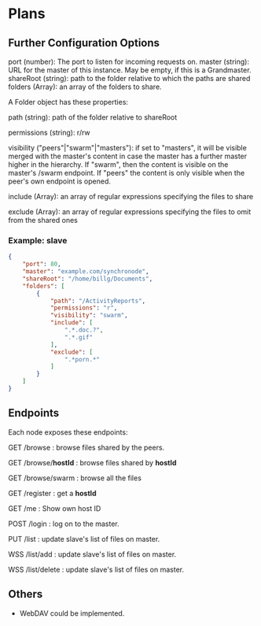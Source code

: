 # Plans

## Further Configuration Options
port (number): The port to listen for incoming requests on.
master (string): URL for the master of this instance. May be empty, if this is a Grandmaster.
shareRoot (string): path to the folder relative to which the paths are shared
folders (Array<Folder>): an array of the folders to share.

A Folder object has these properties:

path (string): path of the folder relative to shareRoot

permissions (string): r/rw

visibility ("peers"|"swarm"|"masters"): 
if set to "masters", it will be visible merged with the master's content in case the master has a further master higher in the hierarchy. If "swarm", then the content is visible on the master's /swarm endpoint. If "peers" the content is only visible when the peer's own endpoint is opened.

include (Array<RegExp>): an array of regular expressions specifying the files to share

exclude (Array<RegExp>): an array of regular expressions specifying the files to omit from the shared ones 

### Example: slave
```JSON
{
	"port": 80,
	"master": "example.com/synchronode",
	"shareRoot": "/home/billg/Documents",
	"folders": [
		{
			"path": "/ActivityReports",
			"permissions": "r",
			"visibility": "swarm",
			"include": [ 
				".*.doc.?", 
				".*.gif"
			], 
			"exclude": [ 
				".*porn.*" 
			] 
		}
	]
}
```

## Endpoints
Each node exposes these endpoints:

GET /browse : browse files shared by the peers.

GET /browse/**hostId** : browse files shared by **hostId**

GET /browse/swarm : browse all the files 

GET /register : get a **hostId**

GET /me : Show own host ID

POST /login : log on to the master.

PUT /list : update slave's list of files on master. 

WSS /list/add : update slave's list of files on master. 

WSS /list/delete : update slave's list of files on master. 

## Others
* WebDAV could be implemented.